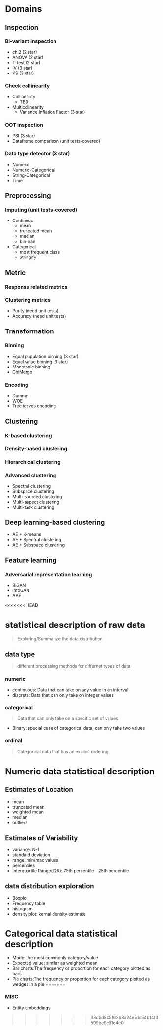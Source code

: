 # Domains
## Inspection
### Bi-variant inspection
* chi2 (2 star)
* ANOVA (2 star)
* T-test (2 star)
* IV (3 star)
* KS (3 star)

### Check collinearity
* Collinearity
	* TBD
* Multicolinearity
	* Variance Inflation Factor (3 star)

### OOT inspection
* PSI (3 star)
* Dataframe comparison (unit tests-covered)

### Data type detector (3 star)
* Numeric
* Numeric-Categorical
* String-Categorical
* Time

## Preprocessing
### Imputing (unit tests-covered)
* Continous
	* mean
	* truncated mean
	* median
	* bin-nan
* Categorical
	* most frequent class
	* stringify

## Metric
### Response related metrics
### Clustering metrics

* Purity (need unit tests)
* Accuracy (need unit tests)

## Transformation
### Binning
* Equal pupulation binning (3 star)
* Equal value binning (3 star)
* Monotonic binning
* ChiMerge

### Encoding
* Dummy
* WOE
* Tree leaves encoding
 
## Clustering
### K-based clustering
### Density-based clustering
### Hierarchical clustering
### Advanced clustering
* Spectral clustering
* Subspace clustering
* Multi-sourced clustering
* Multi-aspect clustering
* Multi-task clustering

## Deep learning-based clustering
* AE + K-means
* AE + Spectral clustering
* AE + Subspace clustering

## Feature learning
### Adversarial representation learning
* BiGAN
* infoGAN
* AAE

<<<<<<< HEAD

# statistical description of raw data
> Exploring/Summarize the data distribution

## data type
> different processing methods for differnet types of data

### numeric
+ continuous: Data that can take on any value in an interval
+ discrete: Data that can only take on integer values

### categorical
> Data that can only take on a specific set of values

+ Binary: special case of categorical data, can only take two values

### ordinal
> Categorical data that has an explicit ordering


# Numeric data statistical description

## Estimates of Location
+ mean
+ truncated mean
+ weighted mean
+ median
+ outliers

## Estimates of Variability
+ variance: N-1
+ standard deviation
+ range: min/max values
+ percentiles
+ Interquartile Range(IQR): 75th percentile - 25th percentile

## data distribution exploration
+ Boxplot
+ Frequency table
+ histogram
+ density plot: kernal density estimate

# Categorical data statistical description
+ Mode: the most commonly category/value
+ Expected value: similar as weighted mean
+ Bar charts:The frequency or proportion for each category plotted as bars
+ Pie charts:The frequency or proportion for each category plotted as wedges in a pie
=======
### MISC
* Entity embeddings
>>>>>>> 33dbd805f63b3a24e7dc54b14f3599be9c91c4e0
